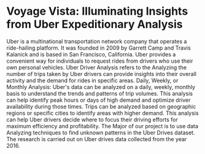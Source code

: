 # Voyage Vista: Illuminating Insights from Uber Expeditionary Analysis
Uber is a multinational transportation network company that operates a ride-hailing platform. 
It was founded in 2009 by Garrett Camp and Travis Kalanick and is based in San Francisco, California. 
Uber provides a convenient way for individuals to request rides from drivers who use their own personal vehicles.
Uber Driver Analysis refers to the Analyzing the number of trips taken by Uber drivers can provide insights into their overall activity and the demand for rides in specific areas. 
Daily, Weekly, or Monthly Analysis: Uber's data can be analyzed on a daily, weekly, monthly basis to understand the trends and patterns of trip volumes. 
This analysis can help identify peak hours or days of high demand and optimize driver availability during those times.
Trips can be analyzed based on geographic regions or specific cities to identify areas with higher demand. 
This analysis can help Uber drivers decide where to focus their driving efforts for maximum efficiency and profitability.
The Major of our project is to use data Analyzing techniques to find unknown patterns in the Uber Drives dataset.
The research is carried out on Uber drives data collected from the year 2016.
